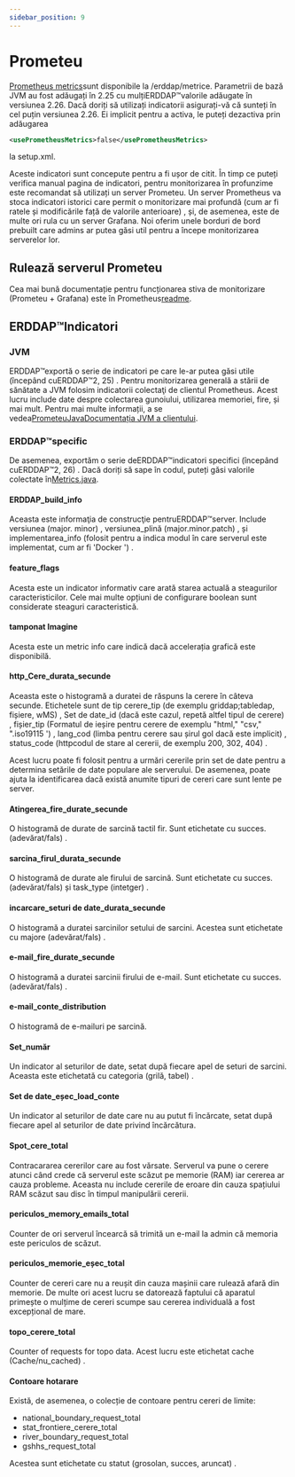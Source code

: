 ```yaml
---
sidebar_position: 9
---
```

# Prometeu

[Prometheus metrics](https://prometheus.io/)sunt disponibile la /erddap/metrice. Parametrii de bază JVM au fost adăugați în 2.25 cu mulțiERDDAP™valorile adăugate în versiunea 2.26. Dacă doriți să utilizați indicatorii asigurați-vă că sunteți în cel puțin versiunea 2.26. Ei implicit pentru a activa, le puteți dezactiva prin adăugarea
```xml
<usePrometheusMetrics>false</usePrometheusMetrics>
```
la setup.xml.

Aceste indicatori sunt concepute pentru a fi ușor de citit. În timp ce puteți verifica manual pagina de indicatori, pentru monitorizarea în profunzime este recomandat să utilizați un server Prometeu. Un server Prometheus va stoca indicatori istorici care permit o monitorizare mai profundă (cum ar fi ratele și modificările față de valorile anterioare) , și, de asemenea, este de multe ori rula cu un server Grafana. Noi oferim unele borduri de bord prebuilt care admins ar putea găsi util pentru a începe monitorizarea serverelor lor.

## Rulează serverul Prometeu

Cea mai bună documentație pentru funcționarea stiva de monitorizare (Prometeu + Grafana) este în Prometheus[readme](https://github.com/ERDDAP/erddap/blob/main/docker/prometheus/README.md).

## ERDDAP™Indicatori

### JVM

ERDDAP™exportă o serie de indicatori pe care le-ar putea găsi utile (începând cuERDDAP™2, 25) . Pentru monitorizarea generală a stării de sănătate a JVM folosim indicatorii colectaţi de clientul Prometheus. Acest lucru include date despre colectarea gunoiului, utilizarea memoriei, fire, și mai mult. Pentru mai multe informații, a se vedea[PrometeuJavaDocumentația JVM a clientului](https://prometheus.github.io/client_java/instrumentation/jvm/).

### ERDDAP™specific

De asemenea, exportăm o serie deERDDAP™indicatori specifici (începând cuERDDAP™2, 26) . Dacă doriți să sape în codul, puteți găsi valorile colectate în[Metrics.java](https://github.com/ERDDAP/erddap/blob/main/WEB-INF/classes/gov/noaa/pfel/erddap/util/Metrics.java).

#### ERDDAP_build_info

Aceasta este informaţia de construcţie pentruERDDAP™server. Include versiunea (major. minor) , versiunea_plină (major.minor.patch) , și implementarea_info (folosit pentru a indica modul în care serverul este implementat, cum ar fi 'Docker ') .

#### feature_flags

Acesta este un indicator informativ care arată starea actuală a steagurilor caracteristicilor. Cele mai multe opțiuni de configurare boolean sunt considerate steaguri caracteristică.

#### tamponat Imagine

Acesta este un metric info care indică dacă accelerația grafică este disponibilă.

#### http_Cere_durata_secunde

Aceasta este o histogramă a duratei de răspuns la cerere în câteva secunde. Etichetele sunt de tip cerere_tip (de exemplu griddap;tabledap, fișiere, wMS) , Set de date_id (dacă este cazul, repetă altfel tipul de cerere) , fișier_tip (Formatul de ieșire pentru cerere de exemplu "html," "csv," ".iso19115 ') , lang_cod (limba pentru cerere sau șirul gol dacă este implicit) , status_code (httpcodul de stare al cererii, de exemplu 200, 302, 404) .

Acest lucru poate fi folosit pentru a urmări cererile prin set de date pentru a determina setările de date populare ale serverului. De asemenea, poate ajuta la identificarea dacă există anumite tipuri de cereri care sunt lente pe server.

#### Atingerea_fire_durate_secunde

O histogramă de durate de sarcină tactil fir. Sunt etichetate cu succes. (adevărat/fals) .

#### sarcina_firul_durata_secunde

O histogramă de durate ale firului de sarcină. Sunt etichetate cu succes. (adevărat/fals) și task_type (intetger) .

#### incarcare_seturi de date_durata_secunde

O histogramă a duratei sarcinilor setului de sarcini. Acestea sunt etichetate cu majore (adevărat/fals) .

#### e-mail_fire_durate_secunde

O histogramă a duratei sarcinii firului de e-mail. Sunt etichetate cu succes. (adevărat/fals) .

#### e-mail_conte_distribution

O histogramă de e-mailuri pe sarcină.

#### Set_număr

Un indicator al seturilor de date, setat după fiecare apel de seturi de sarcini. Aceasta este etichetată cu categoria (grilă, tabel) .

#### Set de date_eșec_load_conte

Un indicator al seturilor de date care nu au putut fi încărcate, setat după fiecare apel al seturilor de date privind încărcătura.

#### Spot_cere_total

Contracararea cererilor care au fost vărsate. Serverul va pune o cerere atunci când crede că serverul este scăzut pe memorie (RAM) iar cererea ar cauza probleme. Aceasta nu include cererile de eroare din cauza spațiului RAM scăzut sau disc în timpul manipulării cererii.

#### periculos_memory_emails_total

Counter de ori serverul încearcă să trimită un e-mail la admin că memoria este periculos de scăzut.

#### periculos_memorie_eșec_total

Counter de cereri care nu a reușit din cauza mașinii care rulează afară din memorie. De multe ori acest lucru se datorează faptului că aparatul primește o mulțime de cereri scumpe sau cererea individuală a fost excepțional de mare.

#### topo_cerere_total

Counter of requests for topo data. Acest lucru este etichetat cache (Cache/nu_cached) .

#### Contoare hotarare

Există, de asemenea, o colecție de contoare pentru cereri de limite:

 - national_boundary_request_total
 - stat_frontiere_cerere_total
 - river_boundary_request_total
 - gshhs_request_total

Acestea sunt etichetate cu statut (grosolan, succes, aruncat) .
